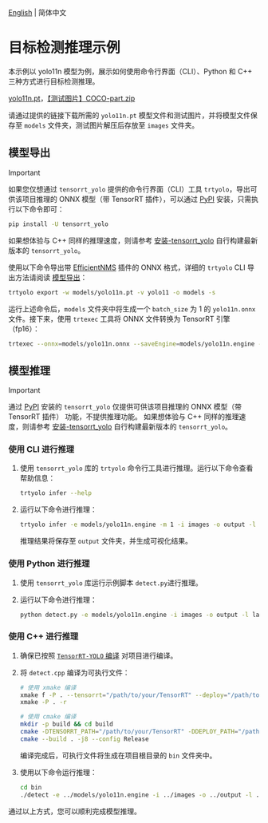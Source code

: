 [English](README.en.md) | 简体中文

# 目标检测推理示例

本示例以 yolo11n 模型为例，展示如何使用命令行界面（CLI）、Python 和 C++ 三种方式进行目标检测推理。

[yolo11n.pt](https://github.com/ultralytics/assets/releases/download/v8.3.0/yolo11n.pt)，[【测试图片】COCO-part.zip](https://www.ilanzou.com/s/N5Oyq8hZ)

请通过提供的链接下载所需的 `yolo11n.pt` 模型文件和测试图片，并将模型文件保存至 `models` 文件夹，测试图片解压后存放至 `images` 文件夹。

## 模型导出

> [!IMPORTANT]
>
> 如果您仅想通过 `tensorrt_yolo` 提供的命令行界面（CLI）工具 `trtyolo`，导出可供该项目推理的 ONNX 模型（带 TensorRT 插件），可以通过 [PyPI](https://pypi.org/project/tensorrt-yolo) 安装，只需执行以下命令即可：
>
> ```bash
> pip install -U tensorrt_yolo
> ```
> 
> 如果想体验与 C++ 同样的推理速度，则请参考 [安装-tensorrt_yolo](../../docs/cn/build_and_install.md#安装-tensorrt_yolo) 自行构建最新版本的 `tensorrt_yolo`。

使用以下命令导出带 [EfficientNMS](https://github.com/NVIDIA/TensorRT/tree/main/plugin/efficientNMSPlugin) 插件的 ONNX 格式，详细的 `trtyolo` CLI 导出方法请阅读 [模型导出](../../docs/cn/model_export.md)：

```bash
trtyolo export -w models/yolo11n.pt -v yolo11 -o models -s
```

运行上述命令后，`models` 文件夹中将生成一个 `batch_size` 为 1 的 `yolo11n.onnx` 文件。接下来，使用 `trtexec` 工具将 ONNX 文件转换为 TensorRT 引擎（fp16）：

```bash
trtexec --onnx=models/yolo11n.onnx --saveEngine=models/yolo11n.engine --fp16
```

## 模型推理

> [!IMPORTANT]
>
> 通过 [PyPI](https://pypi.org/project/tensorrt-yolo) 安装的 `tensorrt_yolo` 仅提供可供该项目推理的 ONNX 模型（带 TensorRT 插件） 功能，不提供推理功能。
> 如果想体验与 C++ 同样的推理速度，则请参考 [安装-tensorrt_yolo](../../docs/cn/build_and_install.md#安装-tensorrt_yolo) 自行构建最新版本的 `tensorrt_yolo`。

### 使用 CLI 进行推理

1. 使用 `tensorrt_yolo` 库的 `trtyolo` 命令行工具进行推理。运行以下命令查看帮助信息：

    ```bash
    trtyolo infer --help
    ```

2. 运行以下命令进行推理：

    ```bash
    trtyolo infer -e models/yolo11n.engine -m 1 -i images -o output -l labels.txt
    ```

    推理结果将保存至 `output` 文件夹，并生成可视化结果。

### 使用 Python 进行推理

1. 使用 `tensorrt_yolo` 库运行示例脚本 `detect.py`进行推理。
2. 运行以下命令进行推理：

    ```bash
    python detect.py -e models/yolo11n.engine -i images -o output -l labels.txt
    ```

### 使用 C++ 进行推理

1. 确保已按照 [`TensorRT-YOLO` 编译](../../docs/cn/build_and_install.md##rensorrt-yolo-编译) 对项目进行编译。
2. 将 `detect.cpp` 编译为可执行文件：

    ```bash
    # 使用 xmake 编译
    xmake f -P . --tensorrt="/path/to/your/TensorRT" --deploy="/path/to/your/TensorRT-YOLO"
    xmake -P . -r

    # 使用 cmake 编译
    mkdir -p build && cd build
    cmake -DTENSORRT_PATH="/path/to/your/TensorRT" -DDEPLOY_PATH="/path/to/your/TensorRT-YOLO" .. 
    cmake --build . -j8 --config Release
    ```

    编译完成后，可执行文件将生成在项目根目录的 `bin` 文件夹中。

3. 使用以下命令运行推理：

    ```bash
    cd bin
    ./detect -e ../models/yolo11n.engine -i ../images -o ../output -l ../labels.txt
    ```

通过以上方式，您可以顺利完成模型推理。
